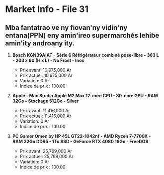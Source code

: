 # Market Info - File 31

## Mba fantatrao ve ny fiovan'ny vidin'ny entana(PPN) eny amin'ireo supermarchés lehibe amin'ity androany ity.

1. **Bosch KGN39AIAT - Série 6 Réfrigérateur combiné pose-libre - 363 L - 203 x 60 (H x L) - No Frost - Inox**
   - Prix avant: 10,975,000 Ar
   - Prix actuel: 10,975,000 Ar
   - Variation: 0 Ar
   - Indice de prix : 100.00

2. **Apple - Mac Studio Apple M2 Max 12-core CPU - 30-core GPU - RAM 32Go - Stockage 512Go - Silver**
   - Prix avant: 11,416,000 Ar
   - Prix actuel: 11,416,000 Ar
   - Variation: 0 Ar
   - Indice de prix : 100.00

3. **PC Gamer Omen by HP 45L GT22-1042nf - AMD Ryzen 7-7700X - RAM 32Go DDR5 - 1To SSD - GeForce RTX 4080 16Go - FreeDOS**
   - Prix avant: 25,769,000 Ar
   - Prix actuel: 25,769,000 Ar
   - Variation: 0 Ar
   - Indice de prix : 100.00

